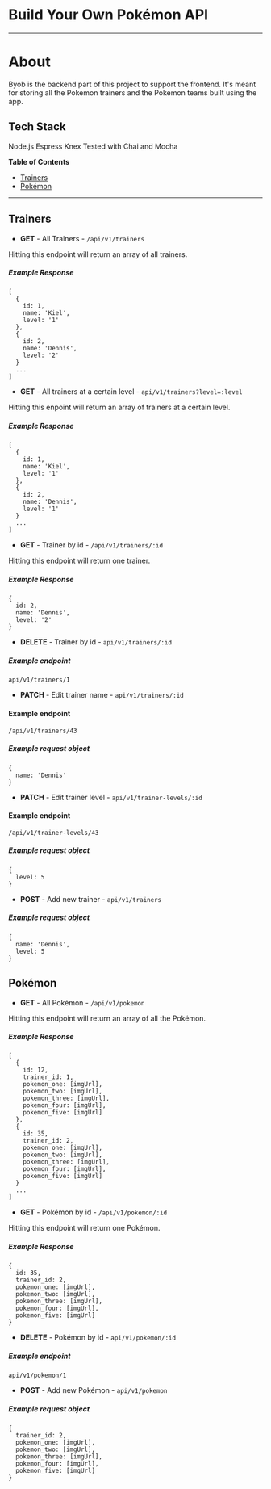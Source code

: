 # Build Your Own Pokémon API
---

# About

Byob is the backend part of this project to support the frontend. It's meant for storing all the Pokemon trainers and the Pokemon teams built using the app.

## Tech Stack
Node.js 
Espress 
Knex
Tested with Chai and Mocha

**Table of Contents**
* [Trainers](#trainers)
* [Pokémon](#pokémon)

---

## Trainers
* **GET** - All Trainers - ```/api/v1/trainers```

Hitting this endpoint will return an array of all trainers.

##### Example Response
```
[
  {
    id: 1,
    name: 'Kiel',
    level: '1'
  },
  {
    id: 2,
    name: 'Dennis',
    level: '2'
  }
  ...
]
```
* **GET** - All trainers at a certain level - ```api/v1/trainers?level=:level```

Hitting this enpoint will return an array of trainers at a certain level.

##### Example Response
```
[
  {
    id: 1,
    name: 'Kiel',
    level: '1'
  },
  {
    id: 2,
    name: 'Dennis',
    level: '1'
  }
  ...
]
```
    
* **GET** - Trainer by id - ```/api/v1/trainers/:id```

Hitting this endpoint will return one trainer.

##### Example Response

```
{
  id: 2,
  name: 'Dennis',
  level: '2'
}
```
* **DELETE** - Trainer by id - ```api/v1/trainers/:id```

##### Example endpoint  
```
api/v1/trainers/1
```

* **PATCH** - Edit trainer name - ```api/v1/trainers/:id```

#### Example endpoint
```
/api/v1/trainers/43
```

##### Example request object
```
{
  name: 'Dennis'
}
```

* **PATCH** - Edit trainer level - ```api/v1/trainer-levels/:id```

#### Example endpoint
```
/api/v1/trainer-levels/43
```

##### Example request object
```
{
  level: 5
}
```

* **POST** - Add new trainer - ```api/v1/trainers```

##### Example request object
```
{
  name: 'Dennis',
  level: 5
}
```

## Pokémon

* **GET** - All Pokémon - ```/api/v1/pokemon```

Hitting this endpoint will return an array of all the Pokémon.

##### Example Response
```
[
  {
    id: 12,
    trainer_id: 1,
    pokemon_one: [imgUrl],
    pokemon_two: [imgUrl],
    pokemon_three: [imgUrl],
    pokemon_four: [imgUrl],
    pokemon_five: [imgUrl]
  },
  {
    id: 35,
    trainer_id: 2,
    pokemon_one: [imgUrl],
    pokemon_two: [imgUrl],
    pokemon_three: [imgUrl],
    pokemon_four: [imgUrl],
    pokemon_five: [imgUrl]
  }
  ...
]
```

* **GET** - Pokémon by id - ```/api/v1/pokemon/:id```

Hitting this endpoint will return one Pokémon.

##### Example Response

```
{
  id: 35,
  trainer_id: 2,
  pokemon_one: [imgUrl],
  pokemon_two: [imgUrl],
  pokemon_three: [imgUrl],
  pokemon_four: [imgUrl],
  pokemon_five: [imgUrl]
}
```

* **DELETE** - Pokémon by id - ```api/v1/pokemon/:id```

##### Example endpoint
```
api/v1/pokemon/1
```

* **POST** - Add new Pokémon - ```api/v1/pokemon```

##### Example request object
```
{
  trainer_id: 2,
  pokemon_one: [imgUrl],
  pokemon_two: [imgUrl],
  pokemon_three: [imgUrl],
  pokemon_four: [imgUrl],
  pokemon_five: [imgUrl]
}
```
